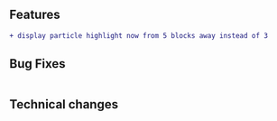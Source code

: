 ## Features
```diff
+ display particle highlight now from 5 blocks away instead of 3
```

## Bug Fixes

```diff
```

## Technical changes

```diff
```